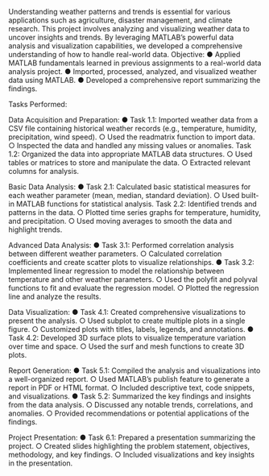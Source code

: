 Understanding weather patterns and trends is essential for various applications such as agriculture, disaster management, and climate research. This project involves analyzing and visualizing weather data to uncover insights and trends. By leveraging MATLAB’s powerful data analysis and visualization capabilities, we developed a comprehensive understanding of how to handle real-world data.
Objective:
● Applied MATLAB fundamentals learned in previous assignments to a real-world data analysis project.
● Imported, processed, analyzed, and visualized weather data using MATLAB.
● Developed a comprehensive report summarizing the findings.

Tasks Performed:

Data Acquisition and Preparation:
● Task 1.1: Imported weather data from a CSV file containing historical weather records (e.g., temperature, humidity, precipitation, wind speed).
○ Used the readmatrix function to import data.
○ Inspected the data and handled any missing values or anomalies.
Task 1.2: Organized the data into appropriate MATLAB data structures.
○ Used tables or matrices to store and manipulate the data.
○ Extracted relevant columns for analysis.

Basic Data Analysis:
● Task 2.1: Calculated basic statistical measures for each weather parameter (mean, median, standard deviation).
○ Used built-in MATLAB functions for statistical analysis.
Task 2.2: Identified trends and patterns in the data.
○ Plotted time series graphs for temperature, humidity, and precipitation.
○ Used moving averages to smooth the data and highlight trends.

Advanced Data Analysis:
● Task 3.1: Performed correlation analysis between different weather parameters.
○ Calculated correlation coefficients and create scatter plots to visualize relationships.
● Task 3.2: Implemented linear regression to model the relationship between temperature and other weather parameters.
○ Used the polyfit and polyval functions to fit and evaluate the regression model.
○ Plotted the regression line and analyze the results.

Data Visualization:
● Task 4.1: Created comprehensive visualizations to present the analysis.
○ Used subplot to create multiple plots in a single figure.
○ Customized plots with titles, labels, legends, and annotations.
● Task 4.2: Developed 3D surface plots to visualize temperature variation over time and space.
○ Used the surf and mesh functions to create 3D plots.

Report Generation:
● Task 5.1: Compiled the analysis and visualizations into a well-organized report.
○ Used MATLAB’s publish feature to generate a report in PDF or HTML format.
○ Included descriptive text, code snippets, and visualizations.
● Task 5.2: Summarized the key findings and insights from the data analysis.
○ Discussed any notable trends, correlations, and anomalies.
○ Provided recommendations or potential applications of the findings.

Project Presentation:
● Task 6.1: Prepared a presentation summarizing the project.
○ Created slides highlighting the problem statement, objectives, methodology, and key findings.
○ Included visualizations and key insights in the presentation.



